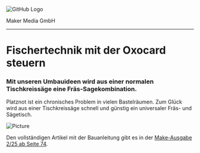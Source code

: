 ![GitHub Logo](http://www.heise.de/make/icons/make_logo.png)

Maker Media GmbH

***

# Fischertechnik mit der Oxocard steuern

### Mit unseren Umbauideen wird aus einer normalen Tischkreissäge eine Fräs-Sagekombination.

Platznot ist ein chronisches Problem in vielen Bastelräumen. Zum Glück wird aus einer Tischkreissäge schnell und günstig ein universaler Fräs- und Sägetisch.

![Picture](https://github.com/MakeMagazinDE/Oxocard_steuert_Fischertechnik/blob/master/Titel.jpg) 

Den vollständigen Artikel mit der Bauanleitung gibt es in der [Make-Ausgabe 2/25 ab Seite 74](https://www.heise.de/select/make/2025/2/2434509012428585539).
